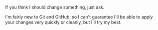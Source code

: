 If you think I should change something, just ask.

I'm fairly new to Git and GitHub, so I can't guarantee I'll be able to apply your changes very quickly or cleanly, but I'll try my best. 